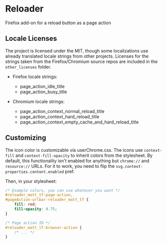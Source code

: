 # Reloader

Firefox add-on for a reload button as a page action


## Locale Licenses

The project is licensed under the MIT, though some localizations use already translated locale strings from other projects. Licenses for the strings taken from the Firefox/Chromium source repos are included in the `other_licenses` folder.

* Firefox locale strings:
    + page_action_idle_title
    + page_action_busy_title

* Chromium locale strings:
    + page_action_context_normal_reload_title
    + page_action_context_hard_reload_title
    + page_action_context_empty_cache_and_hard_reload_title


## Customizing

The icon color is customizable via userChrome.css. The icons use `context-fill` and `context-fill-opacity` to inherit colors from the stylesheet. By default, this functionality isn't enabled for anything but `chrome://` and `resource://` URLs. For it to work, you need to flip the `svg.context-properties.content.enabled` pref.

Then, in your stylesheet:

````css
/* Example colors, you can use whatever you want */
#reloader_matt_tf-page-action,
#pageAction-urlbar-reloader_matt_tf {
    fill: red;
    fill-opacity: 0.75;
}

/* Page action ID */
#reloader_matt_tf-browser-action {
    /* ... */
}
````
